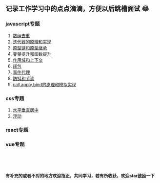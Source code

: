 ## 记录工作学习中的点点滴滴，方便以后跳槽面试 :joy:

### javascript专题
1. [数组去重](https://github.com/xujie-phper/huge-skills-summary/issues/1)
2. [迭代器的原理和实现](https://github.com/xujie-phper/huge-skills-summary/issues/2)
3. [原型链和原型继承](https://github.com/xujie-phper/huge-skills-summary/issues/3)
4. [变量提升和函数提升](https://github.com/xujie-phper/huge-skills-summary/issues/4)
5. [作用域和上下文](https://github.com/xujie-phper/huge-skills-summary/issues/5)
6. [闭包](https://github.com/xujie-phper/huge-skills-summary/issues/6)
7. [事件代理](https://github.com/xujie-phper/huge-skills-summary/issues/7)
8. [防抖和节流](https://github.com/xujie-phper/huge-skills-summary/issues/9)
8. [call,apply,bind的原理和模拟实现](https://github.com/xujie-phper/huge-skills-summary/issues/11)

### css专题
1. [水平垂直居中](https://github.com/xujie-phper/huge-skills-summary/issues/8)
1. [浮动](https://github.com/xujie-phper/huge-skills-summary/issues/10)


### react专题


### vue专题




<br />
<br />
<br />

**有补充的或者不对的地方欢迎指正，共同学习，若有所收获，欢迎star鼓励一下**

